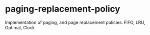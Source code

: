 # paging-replacement-policy
Implementation of paging, and page replacement policies: FIFO, LRU, Optimal, Clock 
